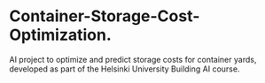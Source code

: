 # Container-Storage-Cost-Optimization.
AI project to optimize and predict storage costs for container yards, developed as part of the Helsinki University Building AI course.
